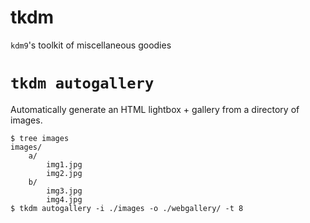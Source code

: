 # tkdm

`kdm9`'s toolkit of miscellaneous goodies


# `tkdm autogallery`

Automatically generate an HTML lightbox + gallery from a directory of images.

```
$ tree images
images/
    a/
        img1.jpg
        img2.jpg
    b/
        img3.jpg
        img4.jpg
$ tkdm autogallery -i ./images -o ./webgallery/ -t 8
```
